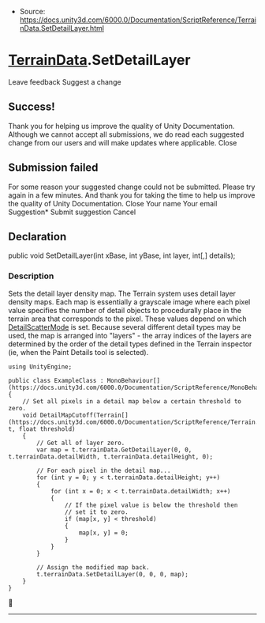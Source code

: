* Source: https://docs.unity3d.com/6000.0/Documentation/ScriptReference/TerrainData.SetDetailLayer.html

#  [TerrainData](https://docs.unity3d.com/6000.0/Documentation/ScriptReference/TerrainData.html).SetDetailLayer
Leave feedback
Suggest a change
## Success!
Thank you for helping us improve the quality of Unity Documentation. Although we cannot accept all submissions, we do read each suggested change from our users and will make updates where applicable.
Close
## Submission failed
For some reason your suggested change could not be submitted. Please <a>try again</a> in a few minutes. And thank you for taking the time to help us improve the quality of Unity Documentation.
Close
Your name Your email Suggestion* Submit suggestion
Cancel
## Declaration
public void SetDetailLayer(int xBase, int yBase, int layer, int[,] details); 
### Description
Sets the detail layer density map.
The Terrain system uses detail layer density maps. Each map is essentially a grayscale image where each pixel value specifies the number of detail objects to procedurally place in the terrain area that corresponds to the pixel. These values depend on which [DetailScatterMode](https://docs.unity3d.com/6000.0/Documentation/ScriptReference/DetailScatterMode.html) is set. Because several different detail types may be used, the map is arranged into "layers" - the array indices of the layers are determined by the order of the detail types defined in the Terrain inspector (ie, when the Paint Details tool is selected).
```
using UnityEngine;  
  
public class ExampleClass : MonoBehaviour[](https://docs.unity3d.com/6000.0/Documentation/ScriptReference/MonoBehaviour.html)
{
    // Set all pixels in a detail map below a certain threshold to zero.
    void DetailMapCutoff(Terrain[](https://docs.unity3d.com/6000.0/Documentation/ScriptReference/Terrain.html) t, float threshold)
    {
        // Get all of layer zero.
        var map = t.terrainData.GetDetailLayer(0, 0, t.terrainData.detailWidth, t.terrainData.detailHeight, 0);  
  
        // For each pixel in the detail map...
        for (int y = 0; y < t.terrainData.detailHeight; y++)
        {
            for (int x = 0; x < t.terrainData.detailWidth; x++)
            {
                // If the pixel value is below the threshold then
                // set it to zero.
                if (map[x, y] < threshold)
                {
                    map[x, y] = 0;
                }
            }
        }  
  
        // Assign the modified map back.
        t.terrainData.SetDetailLayer(0, 0, 0, map);
    }
}

```

* * *

